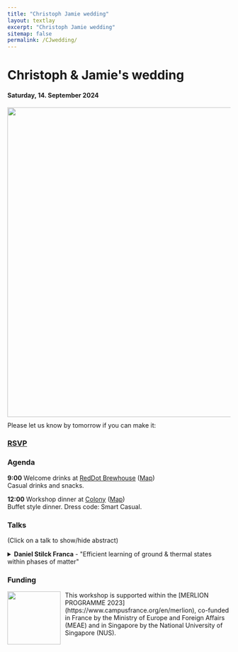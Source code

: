 ```yaml
---
title: "Christoph Jamie wedding"
layout: textlay
excerpt: "Christoph Jamie wedding"
sitemap: false
permalink: /CJwedding/
---
```


# Christoph & Jamie's wedding
#### Saturday, 14. September 2024


<p style="margin-bottom:3cm;">
<img style="float: left;margin:0 10px 10px 0" src="{{ site.url }}{{ site.baseurl }}/images/savethedate.png"  width="700"> 
</p>

<br />

Please let us know by tomorrow if you can make it: 
### [RSVP](https://forms.gle/NpjWY5iNtojtxxXS8)

### Agenda

<b>9:00</b> Welcome drinks at [RedDot Brewhouse](https://reddotbrewhouse.com.sg/pages/menu) ([Map](https://goo.gl/maps/4mvNbwfei1dazjtr7)) <br />
Casual drinks and snacks. <br />


<b>12:00</b> Workshop dinner at [Colony](https://www.ritzcarlton.com/en/hotels/singapore/dining/colony/menu) ([Map](https://goo.gl/maps/gsbyhV6APN4kfWZu9)) <br />
Buffet style dinner. Dress code: Smart Casual.


### Talks

(Click on a talk to show/hide abstract)

<details markdown=block>
<summary markdown=span>
            <b>Daniel Stilck Franca</b> - "Efficient learning of ground & thermal states within phases of matter"           
</summary>
Abstract: We consider two related tasks: (a) estimating a parameterisation of an unknown Gibbs state and expectation values of Lipschitz observables on this state; and (b) learning the expectation values of local observables within a thermal or quantum phase of matter. In both cases, we wish to minimise the number of samples we use to learn these properties to a given precision.

For the first task, we develop new techniques to learn parameterisations of classes of systems, including quantum Gibbs states of non-commuting Hamiltonians under the condition of exponential decay of correlations and the approximate Markov property, thus improving on work by \cite{rouze2021learning}. We show that it is possible to infer the expectation values of all extensive properties of the state from a number of copies that not only scales polylogarithmically with the system size, but polynomially in the observable's locality --- an exponential improvement over state-of-the-art  --- hence partially answering conjectures stated in \cite{rouze2021learning} and \cite{anshu2021sample} in the positive. This class of properties includes expected values of quasi-local observables and entropic quantities of the state.

For the second task, we turn our tomography tools into efficient algorithms for learning observables in a phase of matter of a quantum system.
By exploiting the locality of the Hamiltonian, we show that $M$ local observables can be learned with probability $1-\delta$ and up to precision $\epsilon$ with access to only $N=\mathcal{O}\big(\log\big(\frac{M}{\delta}\big)e^{\operatorname{polylog}(\epsilon^{-1})}\big)$ samples ---
again an exponential improvement in the precision over the best previously known bounds \cite{huang2021provably}.
Our results apply to both thermal phases of matter displaying exponential decay of correlations and families of ground states of Hamiltonians satisfying a similar condition.
In addition, our sample complexity applies to the worse case setting whereas previous results only applied to the average case setting.

To prove our results, we develop new tools of independent interest, such as robust shadow tomography algorithms for ground and Gibbs states, Gibbs approximations of locally indistinguishable ground states, and generalisations of transportation cost inequalities for Gibbs states of non-commuting Hamiltonians.

This is based on joint work with Emilio Onorati, Cambyse Rouzé and James D. Watson
</details>



### Funding

<p style="margin-bottom:3cm;">
<img style="float: left;margin:0 10px 10px 0" src="{{ site.url }}{{ site.baseurl }}/images/Merlion.png"  width="120"> 
This workshop is supported within the [MERLION PROGRAMME 2023](https://www.campusfrance.org/en/merlion), co-funded in France by the Ministry of Europe and Foreign Affairs (MEAE) and in Singapore by the National University of Singapore (NUS). <br />
</p>







